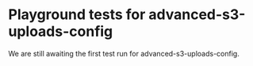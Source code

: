 # Playground tests for advanced-s3-uploads-config
We are still awaiting the first test run for advanced-s3-uploads-config.
